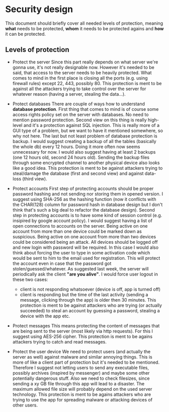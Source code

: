 # Security design

This document should briefly cover all needed levels of protection, meaning **what** needs to be protected, **whom** it needs to be protected agains and **how** it can be protected.


## Levels of protection

* Protect the server
Since this part really depends on what server we're gonna use, it's not really designable now. However it's needed to be said, that access to the server needs to be heavily protected. What comes to mind in the first place is closing all the ports (e.g. using firewall rules) except 22, 443, possibly 80.
This protection is ment to be against all the attackers trying to take control over the server for whatever reason (having a server, stealing the data...).

* Protect databases
There are couple of ways how to understand **database protection**. First thing that comes to mind is of course some access rights policy set on the server with databases. No need to mention password protection. Second view on this thing is really high-level and it's a protection against SQL injection. This is really more of a GUI type of a problem, but we want to have it mentioned somewhere, so why not here. The last but not least problem of database protection is backup. I would suggest creating a backup of all the tables (basically the whole db) every 12 hours. Doing it more often now seems unnecessary for now. I would also suggest having at least 2 backups (one 12 hours old, second 24 hours old). Sending the backup files through some encrypted channel to another physical device also looks like a good idea.
This protection is ment to be against attackers trying to steal/damage the database (first and second view) and against data-loss (third view).

* Protect accounts
First step of protecting accounts should be proper password hashing and not sending nor storing them in opened version. I suggest using SHA-256 as the hashing function (now it conflicts with the CHAR(128) column for password hash in database design but I don't think that's such a big deal to refactor the database design). 
Second step in protecting accounts is to have some kind of session control (e.g. insipired by google account policy). I would suggest having a list of open connections to accounts on the server. Being active on one account from more than one device could be marked down as suspicious. Being active on one account from more than two devices could be considered being an attack. All devices should be logged off and new login with password will be required. In this case I would also think about forcing the user to type in some activation code which would be sent to him to the email used for registration. This will protect the account even in case that the password got stolen/guessed/whatever.
As suggested last week, the server will periodically ask the client **"are you alive"**. I would force user logout in these two cases:
    * client is not responding whatsoever (device is off, app is turned off)
    * client is responding but the time of the last activity (sending a message, clicking through the app) is older then 30 minutes.
This protection is ment to be against attackers who are trying (or actually succeeded) to steal an account by guessing a password, stealing a device with the app etc.

* Protect messages
This means protecting the content of messages that are being sent to the server (most likely via http requests). For this I suggest using AES-256 cipher.
This protection is ment to be agains attackers trying to catch and read messages.

* Protect the user device
We need to protect users (and actually the server as well) against malware and similar annoying things. This is more of like a client part of protection but it's needed to be mentioned. Therefore I suggest not letting users to send any executable files, possibly archives (inspired by messenger) and maybe some other potentially dangerous stuff. Also we need to check filesizes, since sending a xy GB file through this app will lead to a disaster. The maximum allowed file size will probably depend on the used server technology.
This protection is ment to be agains attackers who are trying to use the app for spreading malware or attacking devices of other users.